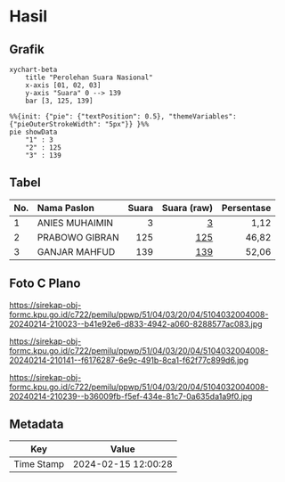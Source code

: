 # Hasil

## Grafik

```mermaid
xychart-beta
    title "Perolehan Suara Nasional"
    x-axis [01, 02, 03]
    y-axis "Suara" 0 --> 139
    bar [3, 125, 139]
```

```mermaid
%%{init: {"pie": {"textPosition": 0.5}, "themeVariables": {"pieOuterStrokeWidth": "5px"}} }%%
pie showData
    "1" : 3
    "2" : 125
    "3" : 139
```

## Tabel

| No. | Nama Paslon    | Suara | Suara (raw) | Persentase |
|:--- |:-------------- | -----:| -----------:| ----------:|
| 1   | ANIES MUHAIMIN | 3     | [3][p-1]    | 1,12       |
| 2   | PRABOWO GIBRAN | 125   | [125][p-2]  | 46,82      |
| 3   | GANJAR MAHFUD  | 139   | [139][p-3]  | 52,06      |


[p-1]: https://github.com/gigit-pemilu/pemilu-2024/blob/main/pilpres/hitung-suara/sub/51-bali/sub/04-gianyar/sub/03-gianyar/sub/2004-lebih/sub/008-tps/sub/paslon-1.txt
[p-2]: https://github.com/gigit-pemilu/pemilu-2024/blob/main/pilpres/hitung-suara/sub/51-bali/sub/04-gianyar/sub/03-gianyar/sub/2004-lebih/sub/008-tps/sub/paslon-2.txt
[p-3]: https://github.com/gigit-pemilu/pemilu-2024/blob/main/pilpres/hitung-suara/sub/51-bali/sub/04-gianyar/sub/03-gianyar/sub/2004-lebih/sub/008-tps/sub/paslon-3.txt

## Foto C Plano

https://sirekap-obj-formc.kpu.go.id/c722/pemilu/ppwp/51/04/03/20/04/5104032004008-20240214-210023--b41e92e6-d833-4942-a060-8288577ac083.jpg

https://sirekap-obj-formc.kpu.go.id/c722/pemilu/ppwp/51/04/03/20/04/5104032004008-20240214-210141--f6176287-6e9c-491b-8ca1-f62f77c899d6.jpg

https://sirekap-obj-formc.kpu.go.id/c722/pemilu/ppwp/51/04/03/20/04/5104032004008-20240214-210239--b36009fb-f5ef-434e-81c7-0a635da1a9f0.jpg


## Metadata

| Key        | Value               |
| ---------- | ------------------- |
| Time Stamp | 2024-02-15 12:00:28 |



